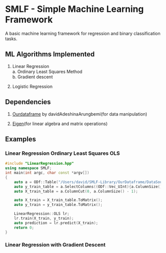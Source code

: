 # SMLF - Simple Machine Learning Framework

A basic machine learning framework for regression and binary classification tasks.

## ML Algorithms Implemented

1. Linear Regression<br>
    a. Ordinary Least Squares Method<br>
    b. Gradient descent

2. Logistic Regression

## Dependencies
1. [Ourdataframe](https://github.com/davidAdeshinaArungbemi/OurDataframe) by davidAdeshinaArungbemi(for data manipulation)

2. [Eigen](https://gitlab.com/libeigen/eigen)(for linear algebra and matrix operations)


## Examples

### Linear Regression Ordinary Least Squares OLS

```cpp
#include "LinearRegression.hpp"
using namespace SMLF;
int main(int argc, char const *argv[])
{
    auto a = ODf::Table("/Users/david/SMLF-Library/OurDataframe/DataSource/winequality-red.csv");//use your full path
    auto y_train_table = a.SelectColumns((ODf::Vec_UInt){a.ColumnSize() - 1});
    auto X_train_table = a.ColumnCut(0, a.ColumnSize() - 1);

    auto X_train = X_train_table.ToMatrix();
    auto y_train = y_train_table.ToMatrix();

    LinearRegression::OLS lr;
    lr.train(X_train, y_train);
    auto prediction = lr.predict(X_train);
    return 0;
}
```

### Linear Regression with Gradient Descent

